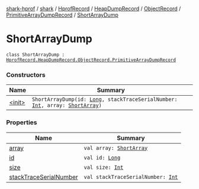 [shark-hprof](../../../../../../index.md) / [shark](../../../../../index.md) / [HprofRecord](../../../../index.md) / [HeapDumpRecord](../../../index.md) / [ObjectRecord](../../index.md) / [PrimitiveArrayDumpRecord](../index.md) / [ShortArrayDump](./index.md)

# ShortArrayDump

`class ShortArrayDump : `[`HprofRecord.HeapDumpRecord.ObjectRecord.PrimitiveArrayDumpRecord`](../index.md)

### Constructors

| Name | Summary |
|---|---|
| [&lt;init&gt;](-init-.md) | `ShortArrayDump(id: `[`Long`](https://kotlinlang.org/api/latest/jvm/stdlib/kotlin/-long/index.html)`, stackTraceSerialNumber: `[`Int`](https://kotlinlang.org/api/latest/jvm/stdlib/kotlin/-int/index.html)`, array: `[`ShortArray`](https://kotlinlang.org/api/latest/jvm/stdlib/kotlin/-short-array/index.html)`)` |

### Properties

| Name | Summary |
|---|---|
| [array](array.md) | `val array: `[`ShortArray`](https://kotlinlang.org/api/latest/jvm/stdlib/kotlin/-short-array/index.html) |
| [id](id.md) | `val id: `[`Long`](https://kotlinlang.org/api/latest/jvm/stdlib/kotlin/-long/index.html) |
| [size](size.md) | `val size: `[`Int`](https://kotlinlang.org/api/latest/jvm/stdlib/kotlin/-int/index.html) |
| [stackTraceSerialNumber](stack-trace-serial-number.md) | `val stackTraceSerialNumber: `[`Int`](https://kotlinlang.org/api/latest/jvm/stdlib/kotlin/-int/index.html) |
